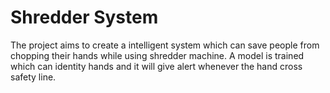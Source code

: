 <h1> Shredder System</h1>
<p>The project aims to create a intelligent system which can save people from chopping their hands while using shredder machine. A model is trained which can identity hands and it will give alert whenever the hand cross safety line.</p>

